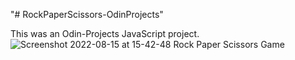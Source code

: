"# RockPaperScissors-OdinProjects" 

This was an Odin-Projects JavaScript project.
![Screenshot 2022-08-15 at 15-42-48 Rock Paper Scissors Game](https://user-images.githubusercontent.com/82536545/184646989-bb981640-6549-42d4-b687-127832cf72b3.png)
